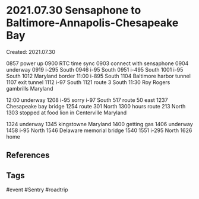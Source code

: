 # 2021.07.30 Sensaphone to Baltimore-Annapolis-Chesapeake Bay
Created: 2021.07.30

0857 power up
0900 RTC time sync
0903 connect with sensaphone
0904 underway
0919 i-295 South
0946 i-95 South
0951 i-495 South
1001 i-95 South
1012 Maryland border
11:00 i-895 South
1104 Baltimore harbor tunnel
1107 exit tunnel
1112 i-97 South
1121 route 3 South
11:30 Roy Rogers gambrills Maryland

12:00 underway
1208 i-95 sorry i-97 South
517 route 50 east
1237 Chesapeake bay bridge
1254 route 301 North
1300 hours route 213 North
1303 stopped at food lion in Centerville Maryland

1324 underway
1345 kingstowne Maryland
1400 getting gas
1406 underway
1458 i-95 North
1546 Delaware memorial bridge 1540
1551 i-295 North
1626 home


## References

## Tags
#event #Sentry #roadtrip